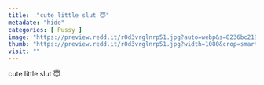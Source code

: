 ```yaml
---
title:  "cute little slut 😇"
metadate: "hide"
categories: [ Pussy ]
image: "https://preview.redd.it/r0d3vrglnrp51.jpg?auto=webp&s=8236bc219abd9a689c9365a06f8a2e44e8c09c98"
thumb: "https://preview.redd.it/r0d3vrglnrp51.jpg?width=1080&crop=smart&auto=webp&s=a22f97bdafcbe4f23174be227f2105c49b6d064e"
visit: ""
---
```

cute little slut 😇
